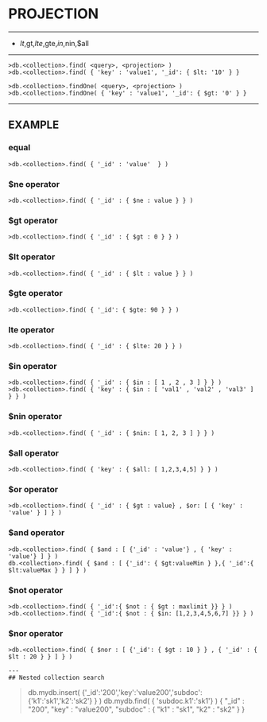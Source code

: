 
# PROJECTION

---

* $lt,$gt,$lte,$gte,$in,$nin,$all

---
```
>db.<collection>.find( <query>, <projection> )
>db.<collection>.find( { 'key' : 'value1', '_id': { $lt: '10' } }

>db.<collection>.findOne( <query>, <projection> )
>db.<collection>.findOne( { 'key' : 'value1', '_id': { $gt: '0' } }
```

--- 
EXAMPLE 
---
### equal 
```
>db.<collection>.find( { '_id' : 'value'  } )
```

### $ne operator
```
>db.<collection>.find( { '_id' : { $ne : value } } )
```


### $gt operator
```
>db.<collection>.find( { '_id' : { $gt : 0 } } )
```

### $lt operator
```
>db.<collection>.find( { '_id' : { $lt : value } } )
```
### $gte operator
```
>db.<collection>.find( { '_id': { $gte: 90 } } )
```
### lte operator
```
>db.<collection>.find( { '_id' : { $lte: 20 } } )
```

### $in operator
```
>db.<collection>.find( { '_id' : { $in : [ 1 , 2 , 3 ] } } )
>db.<collection>.find( { 'key' : { $in : [ 'val1' , 'val2' , 'val3' ] } } )
```
### $nin operator
```
>db.<collection>.find( { '_id' : { $nin: [ 1, 2, 3 ] } } )
```

### $all operator
```
>db.<collection>.find( { 'key' : { $all: [ 1,2,3,4,5] } } ) 
```

### $or operator
```
>db.<collection>.find( { '_id' : { $gt : value} , $or: [ { 'key' : 'value' } ] } )
```
### $and operator
```
>db.<collection>.find( { $and : [ {'_id' : 'value'} , { 'key' : 'value'} ] } )
db.<collection>.find( { $and : [ {'_id': { $gt:valueMin } },{ '_id':{ $lt:valueMax } } ] } )
```
### $not operator
```
>db.<collection>.find( { '_id':{ $not : { $gt : maxlimit }} } )
>db.<collection>.find( { '_id':{ $not : { $in: [1,2,3,4,5,6,7] }} } )
```
### $nor operator
```
>db.<collection>.find( { $nor : [ {'_id': { $gt : 10 } } , { '_id' : { $lt : 20 } } ] } )

---
## Nested collection search
```
>db.mydb.insert( {'_id':'200','key':'value200','subdoc':{'k1':'sk1','k2':'sk2'} } )
> db.mydb.find( { 'subdoc.k1':'sk1'} )
{ "_id" : "200", "key" : "value200", "subdoc" : { "k1" : "sk1", "k2" : "sk2" } }
```

